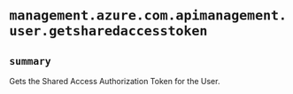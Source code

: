 # `management.azure.com.apimanagement.user.getsharedaccesstoken`

## `summary`
Gets the Shared Access Authorization Token for the User.


